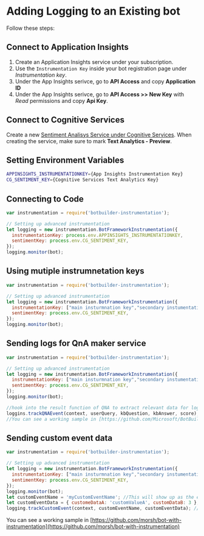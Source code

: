 # Adding Logging to an Existing bot
Follow these steps:

## Connect to Application Insights

1. Create an Application Insights service under your subscription.
2. Use the `Instrumentation Key` inside your bot registration page under _Instrumentation key_.
3. Under the App Insights serivce, go to **API Access** and copy **Application ID**
4. Under the App Insights serivce, go to **API Access >> New Key** with _Read_ permissions and copy **Api Key**.

## Connect to Cognitive Services
Create a new [Sentiment Analisys Service under Cognitive Services](https://www.microsoft.com/cognitive-services/en-us/text-analytics-api).
When creating the service, make sure to mark **Text Analytics - Preview**.

## Setting Environment Variables

```sh
APPINSIGHTS_INSTRUMENTATIONKEY={App Insights Instrumentation Key}
CG_SENTIMENT_KEY={Cognitive Services Text Analytics Key}
```

## Connecting to Code

```js
var instrumentation = require('botbuilder-instrumentation');

// Setting up advanced instrumentation
let logging = new instrumentation.BotFrameworkInstrumentation({ 
  instrumentationKey: process.env.APPINSIGHTS_INSTRUMENTATIONKEY,
  sentimentKey: process.env.CG_SENTIMENT_KEY,
});
logging.monitor(bot);
```

## Using mutiple instrumnetation keys

```js
var instrumentation = require('botbuilder-instrumentation');

// Setting up advanced instrumentation
let logging = new instrumentation.BotFrameworkInstrumentation({ 
  instrumentationKey: ["main insturmnation key","secondary instumentation key"],
  sentimentKey: process.env.CG_SENTIMENT_KEY,
});
logging.monitor(bot);
```

## Sending logs for QnA maker service

```js
var instrumentation = require('botbuilder-instrumentation');

// Setting up advanced instrumentation
let logging = new instrumentation.BotFrameworkInstrumentation({ 
  instrumentationKey: ["main insturmnation key","secondary instumentation key"],
  sentimentKey: process.env.CG_SENTIMENT_KEY,
});
logging.monitor(bot);

//hook into the result function of QNA to extract relevant data for logging.
loggins.trackQNAEvent(context, userQuery, kbQuestion, kbAnswer, score);
//You can see a working sample in [https://github.com/Microsoft/BotBuilder-CognitiveServices/tree/master/Node/samples/QnAMakerWithFunctionOverrides](https://github.com/Microsoft/BotBuilder-CognitiveServices/tree/master/Node/samples/QnAMakerWithFunctionOverrides)
```

## Sending custom event data

```js
var instrumentation = require('botbuilder-instrumentation');

// Setting up advanced instrumentation
let logging = new instrumentation.BotFrameworkInstrumentation({ 
  instrumentationKey: ["main insturmnation key","secondary instumentation key"],
  sentimentKey: process.env.CG_SENTIMENT_KEY,
});
logging.monitor(bot);
let customEventName = 'myCustomEventName'; //This will show up as the event name in Application Insights.
let customEventData = { customeDataA: 'customValueA', customDataB: 3 };
logging.trackCustomEvent(context, customEventName, customEventData); //Custom key-value data. It will be avaiable under the customDimentions column in Application Insights.
```

You can see a working sample in [https://github.com/morsh/bot-with-instrumentation](https://github.com/morsh/bot-with-instrumentation)